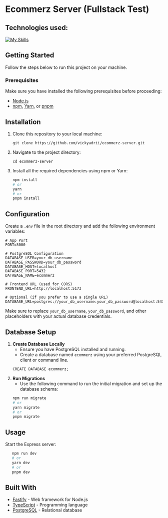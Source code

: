 # Ecommerz Server (Fullstack Test)

## Technologies used:
[![My Skills](https://skillicons.dev/icons?i=nodejs,ts,postgresql)](https://skillicons.dev)

## Getting Started

Follow the steps below to run this project on your machine.

### Prerequisites

Make sure you have installed the following prerequisites before proceeding:

- [Node.js](https://nodejs.org/)
- [npm](https://www.npmjs.com/), [Yarn](https://yarnpkg.com/), or [pnpm](https://pnpm.io/)

## Installation

1. Clone this repository to your local machine:

   ```git clone https://github.com/vickyadrii/ecommerz-server.git```

2. Navigate to the project directory:

   ```cd ecommerz-server```
3. Install all the required dependencies using npm or Yarn:
   ````bash
   npm install
   # or
   yarn
   # or
   pnpm install
   ````

## Configuration
Create a `.env` file in the root directory and add the following environment variables:

```
# App Port
PORT=3000

# PostgreSQL Configuration
DATABASE_USER=your_db_username
DATABASE_PASSWORD=your_db_password
DATABASE_HOST=localhost
DATABASE_PORT=5432
DATABASE_NAME=ecommerz

# Frontend URL (used for CORS)
FRONTEND_URL=http://localhost:5173

# Optional (if you prefer to use a single URL)
DATABASE_URL=postgres://your_db_username:your_db_password@localhost:5432/ecommerz
```
Make sure to replace `your_db_username`, `your_db_password`, and other placeholders with your actual database credentials.

## Database Setup
1. <b>Create Database Locally</b>
   - Ensure you have PostgreSQL installed and running.
   - Create a database named `ecommerz` using your preferred PostgreSQL client or command line.
   ```
   CREATE DATABASE ecommerz;
   ```
2. <b>Run Migrations</b>
   - Use the following command to run the initial migration and set up the database schema:
   ```bash
   npm run migrate
   # or
   yarn migrate
   # or
   pnpm migrate
   ```


## Usage

Start the Express server:

````bash
   npm run dev
   # or
   yarn dev
   # or
   pnpm dev
   ````

## Built With
- [Fastify](https://www.fastify.io/) - Web framework for Node.js
- [TypeScript](https://www.typescriptlang.org/) - Programming language
- [PostgreSQL](https://www.postgresql.org/) - Relational database
